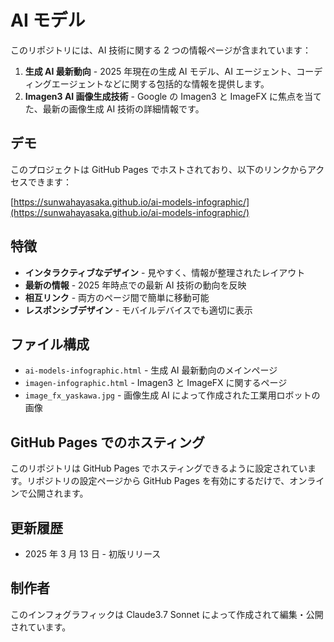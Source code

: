 # AI モデル

このリポジトリには、AI 技術に関する 2 つの情報ページが含まれています：

1. **生成 AI 最新動向** - 2025 年現在の生成 AI モデル、AI エージェント、コーディングエージェントなどに関する包括的な情報を提供します。
2. **Imagen3 AI 画像生成技術** - Google の Imagen3 と ImageFX に焦点を当てた、最新の画像生成 AI 技術の詳細情報です。

## デモ

このプロジェクトは GitHub Pages でホストされており、以下のリンクからアクセスできます：

[https://sunwahayasaka.github.io/ai-models-infographic/](https://sunwahayasaka.github.io/ai-models-infographic/)

## 特徴

- **インタラクティブなデザイン** - 見やすく、情報が整理されたレイアウト
- **最新の情報** - 2025 年時点での最新 AI 技術の動向を反映
- **相互リンク** - 両方のページ間で簡単に移動可能
- **レスポンシブデザイン** - モバイルデバイスでも適切に表示

## ファイル構成

- `ai-models-infographic.html` - 生成 AI 最新動向のメインページ
- `imagen-infographic.html` - Imagen3 と ImageFX に関するページ
- `image_fx_yaskawa.jpg` - 画像生成 AI によって作成された工業用ロボットの画像

## GitHub Pages でのホスティング

このリポジトリは GitHub Pages でホスティングできるように設定されています。リポジトリの設定ページから GitHub Pages を有効にするだけで、オンラインで公開されます。

## 更新履歴

- 2025 年 3 月 13 日 - 初版リリース

## 制作者

このインフォグラフィックは Claude3.7 Sonnet によって作成されて編集・公開されています。

